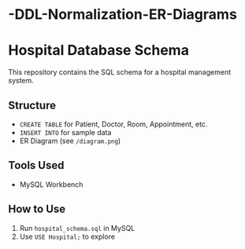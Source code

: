 # -DDL-Normalization-ER-Diagrams
# Hospital Database Schema

This repository contains the SQL schema for a hospital management system.

## Structure

- `CREATE TABLE` for Patient, Doctor, Room, Appointment, etc.
- `INSERT INTO` for sample data
- ER Diagram (see `/diagram.png`)

## Tools Used
- MySQL Workbench

## How to Use
1. Run `hospital_schema.sql` in MySQL
2. Use `USE Hospital;` to explore

